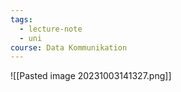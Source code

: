 ```yaml
---
tags:
  - lecture-note
  - uni
course: Data Kommunikation
---
```

![[Pasted image 20231003141327.png]]
